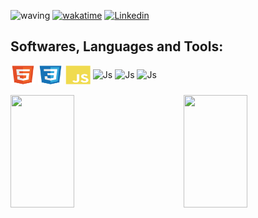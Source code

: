 ![waving](https://capsule-render.vercel.app/api?type=waving&height=200&text=monalice%20&fontAlignY=40&color=gradient)
[![wakatime](https://wakatime.com/badge/user/8d283263-60ca-402c-9216-1363a31c317d.svg)](https://wakatime.com/@8d283263-60ca-402c-9216-1363a31c317d)
[![Linkedin](https://img.shields.io/badge/-LinkedIn-060606?style=flat&labelColor=0D0D0D&logo=Linkedin&Color=white)](https://www.linkedin.com/in/alice-amorim-3a7760169/)

<!DOCTYPE html>
<html lang="pt-br">
<head>
    <meta name="Autor" content="Alice" />
</head>

<body>
               
## Softwares, Languages and Tools:
<div style="display: inline_block">
<img align="center" alt="HTML" height="30" width="40" src="https://raw.githubusercontent.com/devicons/devicon/master/icons/html5/html5-original.svg">
<img align="center" alt="CSS" height="30" width="40" src="https://raw.githubusercontent.com/devicons/devicon/master/icons/css3/css3-original.svg">
<img align="center" alt="Js" height="30" width="40" src="https://raw.githubusercontent.com/devicons/devicon/master/icons/javascript/javascript-plain.svg">
<img align="center" alt="Js" height="30" width="40" src="https://cdn.jsdelivr.net/gh/devicons/devicon/icons/nodejs/nodejs-original.svg" />
<img align="center" alt="Js" height="30" width="40" src="https://cdn.jsdelivr.net/gh/devicons/devicon/icons/python/python-original.svg" />
<img align="center" alt="Js" height="30" width="40" src="https://cdn.jsdelivr.net/gh/devicons/devicon/icons/java/java-original.svg" />
<br/> </div><br>
                   <a href="https://github.com/monalice">
                <img align="left" height="180px" width= "45%" src="https://github-readme-stats.vercel.app/api?username=monalice&show_icons=true&theme=highcontrast&margin-w=15&margin-y=15"/>
                <img align="right" height="180px" width= "45%" src="https://github-readme-stats.vercel.app/api/top-langs/?username=monalice&layout=compact&hide=php&theme=highcontrast&margin-w=15&margin-h=15"/>
            </main>
     </body>
</html>
